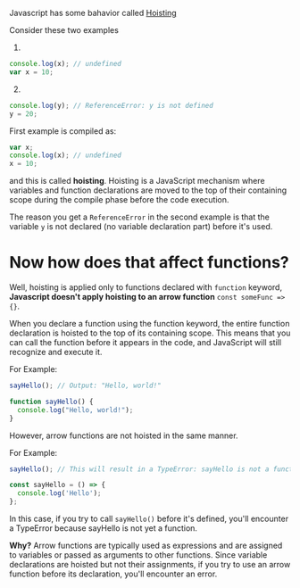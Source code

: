 Javascript has some bahavior called [Hoisting](https://developer.mozilla.org/en-US/docs/Glossary/Hoisting) 

Consider these two examples 

1. 
```javascript
console.log(x); // undefined
var x = 10;

```
2. 
```javascript
console.log(y); // ReferenceError: y is not defined
y = 20;
```
First example is compiled as:
```javascript
var x;
console.log(x); // undefined
x = 10;
```
and this is called __hoisting__. Hoisting is a JavaScript mechanism where variables and function declarations are moved to the top of their containing scope during the compile phase before the code execution.

The reason you get a `ReferenceError` in the second example is that the variable `y` is not declared (no variable declaration part) before it's used.


# Now how does that affect functions? 

Well, hoisting is applied only to functions declared with `function` keyword, __Javascript doesn't apply hoisting to an arrow function__ `const someFunc => {}`. 

When you declare a function using the function keyword, the entire function declaration is hoisted to the top of its containing scope. This means that you can call the function before it appears in the code, and JavaScript will still recognize and execute it.

For Example:
```javascript
sayHello(); // Output: "Hello, world!"

function sayHello() {
  console.log("Hello, world!");
}

```

However, arrow functions are not hoisted in the same manner.

For Example:
```javascript
sayHello(); // This will result in a TypeError: sayHello is not a function

const sayHello = () => {
  console.log('Hello');
};

```
In this case, if you try to call `sayHello()` before it's defined, you'll encounter a TypeError because sayHello is not yet a function.

__Why?__ Arrow functions are typically used as expressions and are assigned to variables or passed as arguments to other functions. Since variable declarations are hoisted but not their assignments, if you try to use an arrow function before its declaration, you'll encounter an error.
